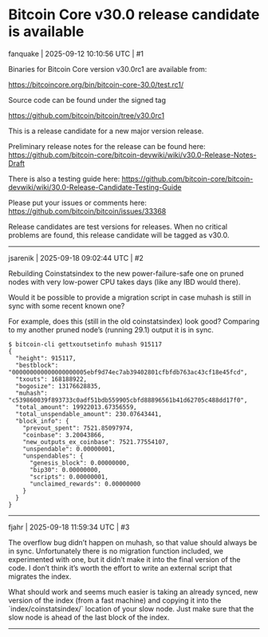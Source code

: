 # Bitcoin Core v30.0 release candidate is available

fanquake | 2025-09-12 10:10:56 UTC | #1

Binaries for Bitcoin Core version v30.0rc1 are available from:

https://bitcoincore.org/bin/bitcoin-core-30.0/test.rc1/

Source code can be found under the signed tag

https://github.com/bitcoin/bitcoin/tree/v30.0rc1

This is a release candidate for a new major version release.

Preliminary release notes for the release can be found here: https://github.com/bitcoin-core/bitcoin-devwiki/wiki/v30.0-Release-Notes-Draft

There is also a testing guide here: https://github.com/bitcoin-core/bitcoin-devwiki/wiki/30.0-Release-Candidate-Testing-Guide

Please put your issues or comments here: https://github.com/bitcoin/bitcoin/issues/33368

Release candidates are test versions for releases. When no critical problems are found, this release candidate will be tagged as v30.0.

-------------------------

jsarenik | 2025-09-18 09:02:44 UTC | #2

Rebuilding Coinstatsindex to the new power-failure-safe one on pruned nodes with very low-power CPU takes days (like any IBD would there).

Would it be possible to provide a migration script in case muhash is still in sync with some recent known one?

For example, does this (still in the old coinstatsindex) look good? Comparing to my another pruned node’s (running 29.1) output it is in sync.

```
$ bitcoin-cli gettxoutsetinfo muhash 915117
{
  "height": 915117,
  "bestblock": "000000000000000000005ebf9d74ec7ab39402801cfbfdb763ac43cf18e45fcd",
  "txouts": 168188922,
  "bogosize": 13176628835,
  "muhash": "c539860039f893733c0adf51bdb559905cbfd88896561b41d62705c488dd17f0",
  "total_amount": 19922013.67356559,
  "total_unspendable_amount": 230.07643441,
  "block_info": {
    "prevout_spent": 7521.85097974,
    "coinbase": 3.20043866,
    "new_outputs_ex_coinbase": 7521.77554107,
    "unspendable": 0.00000001,
    "unspendables": {
      "genesis_block": 0.00000000,
      "bip30": 0.00000000,
      "scripts": 0.00000001,
      "unclaimed_rewards": 0.00000000
    }
  }
}
```

-------------------------

fjahr | 2025-09-18 11:59:34 UTC | #3

The overflow bug didn’t happen on muhash, so that value should always be in sync. Unfortunately there is no migration function included, we experimented with one, but it didn’t make it into the final version of the code. I don’t think it’s worth the effort to write an external script that migrates the index.

What should work and seems much easier is taking an already synced, new version of the index (from a fast machine) and copying it into the \`index/coinstatsindex/\` location of your slow node. Just make sure that the slow node is ahead of the last block of the index.

-------------------------

